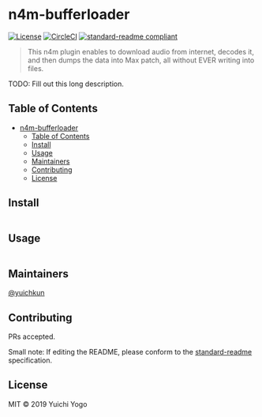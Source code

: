 # n4m-bufferloader

[![License](https://img.shields.io/github/license/yuichkun/n4m-bufferloader.svg)](https://github.com/yuichkun/n4m-bufferloader)
[![CircleCI](https://circleci.com/gh/yuichkun/n4m-bufferloader.svg?style=shield)](https://circleci.com/gh/yuichkun/n4m-bufferloader)
[![standard-readme compliant](https://img.shields.io/badge/standard--readme-OK-green.svg?style=flat-square)](https://github.com/RichardLitt/standard-readme)

> This n4m plugin enables to download audio from internet, decodes it, and then dumps the data into Max patch, all without EVER writing into files.

TODO: Fill out this long description.

## Table of Contents

- [n4m-bufferloader](#n4m-bufferloader)
  - [Table of Contents](#table-of-contents)
  - [Install](#install)
  - [Usage](#usage)
  - [Maintainers](#maintainers)
  - [Contributing](#contributing)
  - [License](#license)

## Install

```
```

## Usage

```
```

## Maintainers

[@yuichkun](https://github.com/yuichkun)

## Contributing

PRs accepted.

Small note: If editing the README, please conform to the [standard-readme](https://github.com/RichardLitt/standard-readme) specification.

## License

MIT © 2019 Yuichi Yogo
